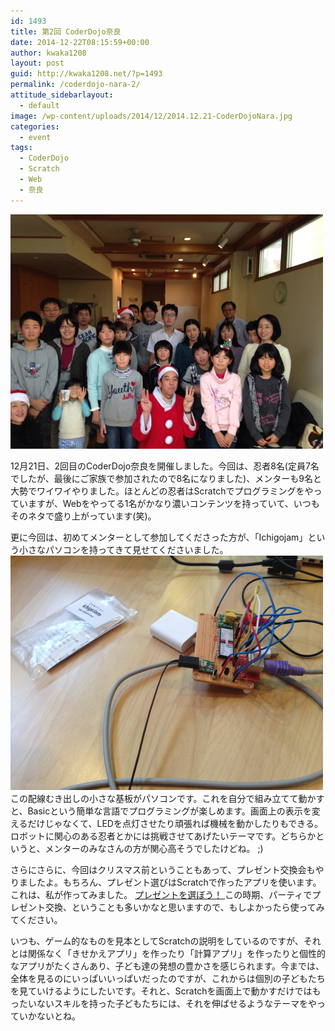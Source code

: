 ```yaml
---
id: 1493
title: 第2回 CoderDojo奈良
date: 2014-12-22T08:15:59+00:00
author: kwaka1208
layout: post
guid: http://kwaka1208.net/?p=1493
permalink: /coderdojo-nara-2/
attitude_sidebarlayout:
  - default
image: /wp-content/uploads/2014/12/2014.12.21-CoderDojoNara.jpg
categories:
  - event
tags:
  - CoderDojo
  - Scratch
  - Web
  - 奈良
---
```

<img src="/assets/images/2014/12/2014.12.21-CoderDojoNara.jpg" alt="2014.12.21-CoderDojoNara" width="500" height="375" class="alignnone size-full wp-image-1494" />
<p>
12月21日、2回目のCoderDojo奈良を開催しました。今回は、忍者8名(定員7名でしたが、最後にご家族で参加されたので8名になりました)、メンターも9名と大勢でワイワイやりました。ほとんどの忍者はScratchでプログラミングをやっていますが、Webをやってる1名がかなり濃いコンテンツを持っていて、いつもそのネタで盛り上がっています(笑)。
</p>
<p>
更に今回は、初めてメンターとして参加してくださった方が、「Ichigojam」という小さなパソコンを持ってきて見せてくださいました。
<img src="/assets/images/2014/12/Ichigojam.jpg" alt="Ichigojam" width="500" height="375" class="alignnone size-full wp-image-1496" />
この配線むき出しの小さな基板がパソコンです。これを自分で組み立てて動かすと、Basicという簡単な言語でプログラミングが楽しめます。画面上の表示を変えるだけじゃなくて、LEDを点灯させたり頑張れば機械を動かしたりもできる。ロボットに関心のある忍者とかには挑戦させてあげたいテーマです。どちらかというと、メンターのみなさんの方が関心高そうでしたけどね。 ;)
</p>
<p>
さらにさらに、今回はクリスマス前ということもあって、プレゼント交換会もやりましたよ。もちろん、プレゼント選びはScratchで作ったアプリを使います。これは、私が作ってみました。
<a href="http://scratch.mit.edu/projects/36874952/">プレゼントを選ぼう！
</a>
この時期、パーティでプレゼント交換、ということも多いかなと思いますので、もしよかったら使ってみてください。
</p>
<p>
いつも、ゲーム的なものを見本としてScratchの説明をしているのですが、それとは関係なく「きせかえアプリ」を作ったり「計算アプリ」を作ったりと個性的なアプリがたくさんあり、子ども達の発想の豊かさを感じられます。今までは、全体を見るのにいっぱいいっぱいだったのですが、これからは個別の子どもたちを見ていけるようにしたいです。それと、Scratchを画面上で動かすだけではもったいないスキルを持った子どもたちには、それを伸ばせるようなテーマをやっていかないとね。
</p>